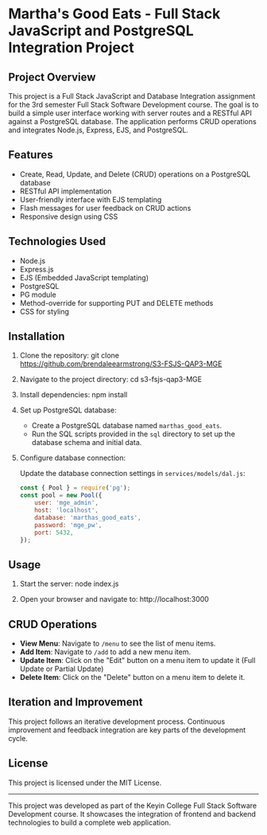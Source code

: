 # Martha's Good Eats - Full Stack JavaScript and PostgreSQL Integration Project

## Project Overview

This project is a Full Stack JavaScript and Database Integration assignment for the 3rd semester Full Stack Software Development course. The goal is to build a simple user interface working with server routes and a RESTful API against a PostgreSQL database. The application performs CRUD operations and integrates Node.js, Express, EJS, and PostgreSQL.

## Features

- Create, Read, Update, and Delete (CRUD) operations on a PostgreSQL database
- RESTful API implementation
- User-friendly interface with EJS templating
- Flash messages for user feedback on CRUD actions
- Responsive design using CSS

## Technologies Used

- Node.js
- Express.js
- EJS (Embedded JavaScript templating)
- PostgreSQL
- PG module
- Method-override for supporting PUT and DELETE methods
- CSS for styling

## Installation

1. Clone the repository:
    git clone https://github.com/brendaleearmstrong/S3-FSJS-QAP3-MGE

2. Navigate to the project directory:
    cd s3-fsjs-qap3-MGE

3. Install dependencies:
    npm install

4. Set up PostgreSQL database:

    - Create a PostgreSQL database named `marthas_good_eats`.
    - Run the SQL scripts provided in the `sql` directory to set up the database schema and initial data.

5. Configure database connection:

    Update the database connection settings in `services/models/dal.js`:

    ```js
    const { Pool } = require('pg');
    const pool = new Pool({
        user: 'mge_admin',
        host: 'localhost',
        database: 'marthas_good_eats',
        password: 'mge_pw',
        port: 5432,
    });
   
## Usage

1. Start the server:
    node index.js

2. Open your browser and navigate to: http://localhost:3000

## CRUD Operations

- **View Menu**: Navigate to `/menu` to see the list of menu items.
- **Add Item**: Navigate to `/add` to add a new menu item.
- **Update Item**: Click on the "Edit" button on a menu item to update it (Full Update or Partial Update)
- **Delete Item**: Click on the "Delete" button on a menu item to delete it.

## Iteration and Improvement

This project follows an iterative development process. Continuous improvement and feedback integration are key parts of the development cycle.


## License

This project is licensed under the MIT License.

---

This project was developed as part of the Keyin College Full Stack Software Development course. It showcases the integration of frontend and backend technologies to build a complete web application.

